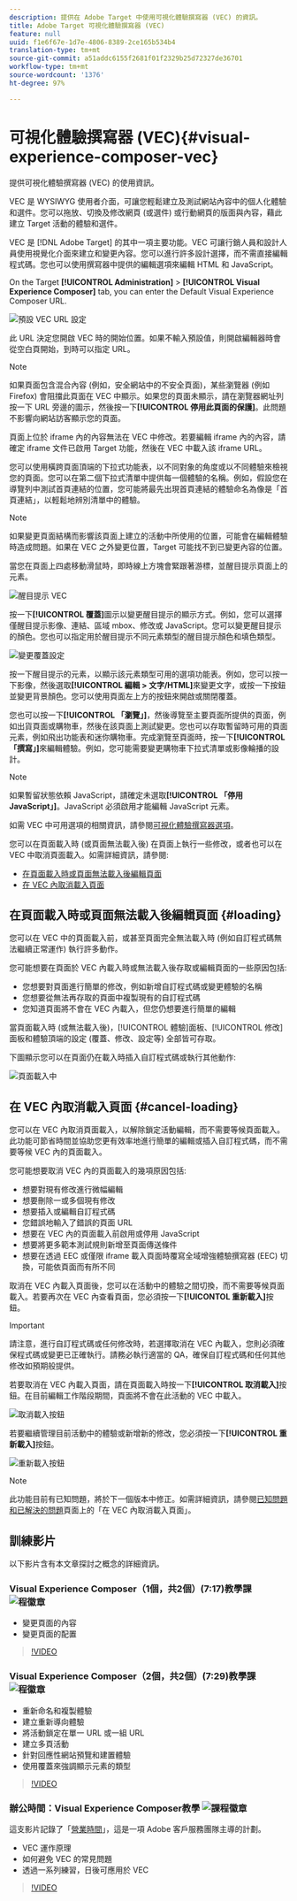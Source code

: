 ```yaml
---
description: 提供在 Adobe Target 中使用可視化體驗撰寫器 (VEC) 的資訊。
title: Adobe Target 可視化體驗撰寫器 (VEC)
feature: null
uuid: f1e6f67e-1d7e-4806-8389-2ce165b534b4
translation-type: tm+mt
source-git-commit: a51addc6155f2681f01f2329b25d72327de36701
workflow-type: tm+mt
source-wordcount: '1376'
ht-degree: 97%

---
```



# 可視化體驗撰寫器 (VEC){#visual-experience-composer-vec}

提供可視化體驗撰寫器 (VEC) 的使用資訊。

VEC 是 WYSIWYG 使用者介面，可讓您輕鬆建立及測試網站內容中的個人化體驗和選件。您可以拖放、切換及修改網頁 (或選件) 或行動網頁的版面與內容，藉此建立 Target 活動的體驗和選件。

VEC 是 [!DNL Adobe Target] 的其中一項主要功能。VEC 可讓行銷人員和設計人員使用視覺化介面來建立和變更內容。您可以進行許多設計選擇，而不需直接編輯程式碼。您也可以使用撰寫器中提供的編輯選項來編輯 HTML 和 JavaScript。

On the Target **[!UICONTROL Administration]** > **[!UICONTROL Visual Experience Composer]** tab, you can enter the Default Visual Experience Composer URL.

![預設 VEC URL 設定](/help/c-experiences/c-visual-experience-composer/assets/pref-default-url-new.png)

此 URL 決定您開啟 VEC 時的開始位置。如果不輸入預設值，則開啟編輯器時會從空白頁開始，到時可以指定 URL。

>[!NOTE]
>
>如果頁面包含混合內容 (例如，安全網站中的不安全頁面)，某些瀏覽器 (例如 Firefox) 會阻擋此頁面在 VEC 中顯示。如果您的頁面未顯示，請在瀏覽器網址列按一下 URL 旁邊的圖示，然後按一下&#x200B;**[!UICONTROL 停用此頁面的保護]**。此問題不影響向網站訪客顯示您的頁面。

頁面上位於 iframe 內的內容無法在 VEC 中修改。若要編輯 iframe 內的內容，請確定 iframe 文件已啟用 Target 功能，然後在 VEC 中載入該 iframe URL。

您可以使用橫跨頁面頂端的下拉式功能表，以不同對象的角度或以不同體驗來檢視您的頁面。您可以在第二個下拉式清單中提供每一個體驗的名稱。例如，假設您在導覽列中測試首頁連結的位置，您可能將最先出現首頁連結的體驗命名為像是「首頁連結」，以輕鬆地辨別清單中的體驗。

>[!NOTE]
>
>如果變更頁面結構而影響該頁面上建立的活動中所使用的位置，可能會在編輯體驗時造成問題。如果在 VEC 之外變更位置，Target 可能找不到已變更內容的位置。

當您在頁面上四處移動滑鼠時，即時線上方塊會緊跟著游標，並醒目提示頁面上的元素。

![醒目提示 VEC](/help/c-experiences/c-visual-experience-composer/assets/vec-highlight-new.png)

按一下&#x200B;**[!UICONTROL 覆蓋]**&#x200B;圖示以變更醒目提示的顯示方式。例如，您可以選擇僅醒目提示影像、連結、區域 mbox、修改或 JavaScript。您可以變更醒目提示的顏色。您也可以指定用於醒目提示不同元素類型的醒目提示顏色和填色類型。

![變更覆蓋設定](/help/c-experiences/c-visual-experience-composer/assets/change-overlay.png)

按一下醒目提示的元素，以顯示該元素類型可用的選項功能表。例如，您可以按一下影像，然後選取&#x200B;**[!UICONTROL 編輯 > 文字/HTML]**&#x200B;來變更文字，或按一下按鈕並變更背景顏色。您可以使用頁面左上方的按鈕來開啟或關閉覆蓋。

您也可以按一下&#x200B;**[!UICONTROL 「瀏覽」]**，然後導覽至主要頁面所提供的頁面，例如出貨頁面或購物車，然後在該頁面上測試變更。您也可以存取暫留時可用的頁面元素，例如飛出功能表和迷你購物車。完成瀏覽至頁面時，按一下&#x200B;**[!UICONTROL 「撰寫」]**&#x200B;來編輯體驗。例如，您可能需要變更購物車下拉式清單或影像輪播的設計。

>[!NOTE]
>
>如果暫留狀態依賴 JavaScript，請確定未選取&#x200B;**[!UICONTROL 「停用 JavaScript」]**。JavaScript 必須啟用才能編輯 JavaScript 元素。

如需 VEC 中可用選項的相關資訊，請參閱[可視化體驗撰寫器選項](../../c-experiences/c-visual-experience-composer/viztarget-options.md#reference_3BD1BEEAFA584A749ED2D08F14732E81)。

您可以在頁面載入時 (或頁面無法載入後) 在頁面上執行一些修改，或者也可以在 VEC 中取消頁面載入。如需詳細資訊，請參閱:

* [在頁面載入時或頁面無法載入後編輯頁面](#loading)
* [在 VEC 內取消載入頁面](#cancel-loading)

## 在頁面載入時或頁面無法載入後編輯頁面 {#loading}

您可以在 VEC 中的頁面載入前，或甚至頁面完全無法載入時 (例如自訂程式碼無法繼續正常運作) 執行許多動作。

您可能想要在頁面於 VEC 內載入時或無法載入後存取或編輯頁面的一些原因包括:

* 您想要對頁面進行簡單的修改，例如新增自訂程式碼或變更體驗的名稱
* 您想要從無法再存取的頁面中複製現有的自訂程式碼
* 您知道頁面將不會在 VEC 內載入，但您仍想要進行簡單的編輯

當頁面載入時 (或無法載入後)，[!UICONTROL 體驗]面板、[!UICONTROL 修改]面板和體驗頂端的設定 (覆蓋、修改、設定等) 全部皆可存取。

下圖顯示您可以在頁面仍在載入時插入自訂程式碼或執行其他動作:

![頁面載入中](/help/c-experiences/c-visual-experience-composer/c-vec-code-editor/assets/loading-page.png)

## 在 VEC 內取消載入頁面 {#cancel-loading}

您可以在 VEC 內取消頁面載入，以解除鎖定活動編輯，而不需要等候頁面載入。此功能可節省時間並協助您更有效率地進行簡單的編輯或插入自訂程式碼，而不需要等候 VEC 內的頁面載入。

您可能想要取消 VEC 內的頁面載入的幾項原因包括:

* 想要對現有修改進行微幅編輯
* 想要刪除一或多個現有修改
* 想要插入或編輯自訂程式碼
* 您錯誤地輸入了錯誤的頁面 URL
* 想要在 VEC 內的頁面載入前啟用或停用 JavaScript
* 想要將更多範本測試規則新增至頁面傳送條件
* 想要在透過 EEC 或僅限 iframe 載入頁面時覆寫全域增強體驗撰寫器 (EEC) 切換，可能依頁面而有所不同

取消在 VEC 內載入頁面後，您可以在活動中的體驗之間切換，而不需要等候頁面載入。若要再次在 VEC 內查看頁面，您必須按一下&#x200B;**[!UICONTOL 重新載入]**&#x200B;按鈕。

>[!IMPORTANT]
>
>請注意，進行自訂程式碼或任何修改時，若選擇取消在 VEC 內載入，您則必須確保程式碼或變更已正確執行。請務必執行適當的 QA，確保自訂程式碼和任何其他修改如預期般提供。

若要取消在 VEC 內載入頁面，請在頁面載入時按一下&#x200B;**[!UICONTROL 取消載入]**&#x200B;按鈕。在目前編輯工作階段期間，頁面將不會在此活動的 VEC 中載入。

![取消載入按鈕](/help/c-experiences/c-visual-experience-composer/c-vec-code-editor/assets/cancel-loading.png)

若要繼續管理目前活動中的體驗或新增新的修改，您必須按一下&#x200B;**[!UICONTROL 重新載入]**&#x200B;按鈕。

![重新載入按鈕](/help/c-experiences/c-visual-experience-composer/c-vec-code-editor/assets/reload-in-vec.png)

>[!NOTE]
>
>此功能目前有已知問題，將於下一個版本中修正。如需詳細資訊，請參閱[已知問題和已解決的問題](/help/r-release-notes/known-issues-resolved-issues.md#cancel)頁面上的「在 VEC 內取消載入頁面」。

## 訓練影片

以下影片含有本文章探討之概念的詳細資訊。

### Visual Experience Composer（1個，共2個）(7:17)教學課 ![程徽章](/help/assets/tutorial.png)

* 變更頁面的內容
* 變更頁面的配置

>[!VIDEO](https://video.tv.adobe.com/v/17399)

### Visual Experience Composer（2個，共2個）(7:29)教學課 ![程徽章](/help/assets/tutorial.png)

* 重新命名和複製體驗
* 建立重新導向體驗
* 將活動鎖定在單一 URL 或一組 URL
* 建立多頁活動
* 針對回應性網站預覽和建置體驗
* 使用覆蓋來強調顯示元素的類型

>[!VIDEO](https://video.tv.adobe.com/v/17401)

### 辦公時間：Visual Experience Composer教學 ![課程徽章](/help/assets/tutorial.png)

這支影片記錄了「[營業時間](../../cmp-resources-and-contact-information.md#concept_58EA30379D3B48C4848BA2A8C464A5B7)」，這是一項 Adobe 客戶服務團隊主導的計劃。

* VEC 運作原理
* 如何避免 VEC 的常見問題
* 透過一系列練習，日後可應用於 VEC

>[!VIDEO](https://video.tv.adobe.com/v/20784/)